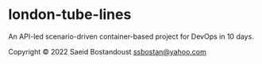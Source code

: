 # london-tube-lines

An API-led scenario-driven container-based project for DevOps in 10 days.

Copyright &copy; 2022 Saeid Bostandoust <ssbostan@yahoo.com>
